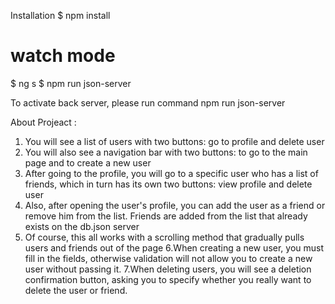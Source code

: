 
Installation
$ npm install


# watch mode
$ ng s
$ npm run json-server


To activate back server, please run command npm run json-server


About Projeact : 

1. You will see a list of users with two buttons: go to profile and delete user
2. You will also see a navigation bar with two buttons: to go to the main page and to create a new user
3. After going to the profile, you will go to a specific user who has a list of friends, which in turn has its own two buttons: view profile and delete user
4. Also, after opening the user's profile, you can add the user as a friend or remove him from the list. Friends are added from the list that already exists on the db.json server
5. Of course, this all works with a scrolling method that gradually pulls users and friends out of the page
6.When creating a new user, you must fill in the fields, otherwise validation will not allow you to create a new user without passing it.
7.When deleting users, you will see a deletion confirmation button, asking you to specify whether you really want to delete the user or friend.


